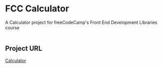 # FCC Calculator
A Calculator project for freeCodeCamp's Front End Development Libraries course
<br><br>
## Project URL
[Calculator](https://richards-r.github.io/FCC-Calculator/)
